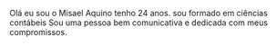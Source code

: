 Olá eu sou o Misael Aquino tenho 24 anos.
sou formado em ciências contábeis
Sou uma pessoa bem comunicativa e dedicada com meus compromissos.
